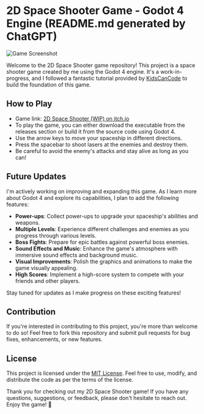 # 2D Space Shooter Game - Godot 4 Engine (README.md generated by ChatGPT)

![Game Screenshot](screenshot.png)

Welcome to the 2D Space Shooter game repository! This project is a space shooter game created by me using the Godot 4 engine. It's a work-in-progress, and I followed a fantastic tutorial provided by [KidsCanCode](https://kidscancode.org/godot_recipes/4.x/games/first_2d/index.html) to build the foundation of this game.

## How to Play
* Game link: [2D Space Shooter (WIP) on itch.io](https://theguelly.itch.io/2d-space-shooter-wip?secret=J46gkCKJtO2DuWZg93I55Vqv5s)
* To play the game, you can either download the executable from the releases section or build it from the source code using Godot 4.
* Use the arrow keys to move your spaceship in different directions.
* Press the spacebar to shoot lasers at the enemies and destroy them.
* Be careful to avoid the enemy's attacks and stay alive as long as you can!

## Future Updates
I'm actively working on improving and expanding this game. As I learn more about Godot 4 and explore its capabilities, I plan to add the following features:

* **Power-ups**: Collect power-ups to upgrade your spaceship's abilities and weapons.
* **Multiple Levels**: Experience different challenges and enemies as you progress through various levels.
* **Boss Fights**: Prepare for epic battles against powerful boss enemies.
* **Sound Effects and Music**: Enhance the game's atmosphere with immersive sound effects and background music.
* **Visual Improvements**: Polish the graphics and animations to make the game visually appealing.
* **High Scores**: Implement a high-score system to compete with your friends and other players.

Stay tuned for updates as I make progress on these exciting features!

## Contribution
If you're interested in contributing to this project, you're more than welcome to do so! Feel free to fork this repository and submit pull requests for bug fixes, enhancements, or new features.

## License
This project is licensed under the [MIT License](LICENSE.md). Feel free to use, modify, and distribute the code as per the terms of the license.

Thank you for checking out my 2D Space Shooter game! If you have any questions, suggestions, or feedback, please don't hesitate to reach out. Enjoy the game! 🚀
